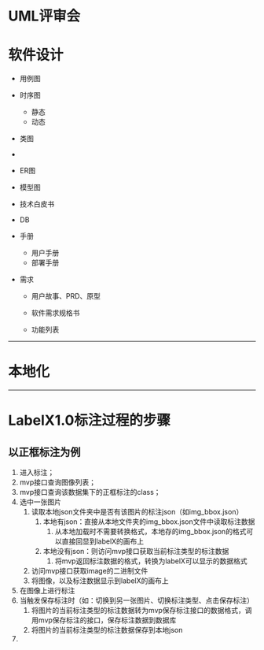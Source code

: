 # UML评审会



# 软件设计

- 用例图
- 时序图
    - 静态
    - 动态
- 类图
- 

- ER图
- 模型图
- 技术白皮书
- DB
- 手册
    - 用户手册
    - 部署手册

- 需求

    - 用户故事、PRD、原型

    - 软件需求规格书
    - 功能列表



---

# 本地化





---

# LabelX1.0标注过程的步骤

## 以正框标注为例

1. 进入标注；
2. mvp接口查询图像列表；
3. mvp接口查询该数据集下的正框标注的class；
4. 选中一张图片
    1. 读取本地json文件夹中是否有该图片的标注json（如img_bbox.json）
        1. 本地有json：直接从本地文件夹的img_bbox.json文件中读取标注数据
            1. 从本地加载时不需要转换格式，本地存的img_bbox.json的格式可以直接回显到labelX的画布上
        2. 本地没有json：则访问mvp接口获取当前标注类型的标注数据
            1. 将mvp返回标注数据的格式，转换为labelX可以显示的数据格式
    2. 访问mvp接口获取image的二进制文件
    3. 将图像，以及标注数据显示到labelX的画布上
5. 在图像上进行标注
6. 当触发保存标注时（如：切换到另一张图片、切换标注类型、点击保存标注）
    1. 将图片的当前标注类型的标注数据转为mvp保存标注接口的数据格式，调用mvp保存标注的接口，保存标注数据到数据库
    2. 将图片的当前标注类型的标注数据保存到本地json
7. 